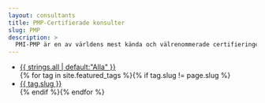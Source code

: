 ```yaml
---
layout: consultants
title: PMP-Certifierade konsulter
slug: PMP
description: >
  PMI-PMP är en av världens mest kända och välrenommerade certifieringen för projektledare. Här nedan kan du se vilka av våra konsulter som är certifierade Project Management Professionals av [Project Management Institute](https://www.pmi.org)
---
```


<ul class="tags">
<li class="tag"><a href="/consultants">{{ strings.all | default:"Alla" }}</a></li>
{% for tag in site.featured_tags %}{% if tag.slug != page.slug %} <li class="tag"><a href="/tag/{{ tag.slug }}">{{ tag.slug }}</a></li>{% endif %}{% endfor %}
</ul>
